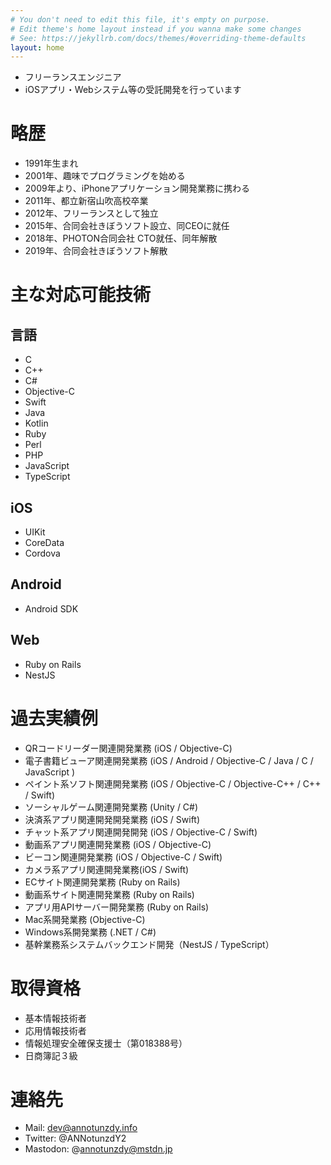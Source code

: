```yaml
---
# You don't need to edit this file, it's empty on purpose.
# Edit theme's home layout instead if you wanna make some changes
# See: https://jekyllrb.com/docs/themes/#overriding-theme-defaults
layout: home
---
```

- フリーランスエンジニア
- iOSアプリ・Webシステム等の受託開発を行っています

# 略歴
- 1991年生まれ
- 2001年、趣味でプログラミングを始める
- 2009年より、iPhoneアプリケーション開発業務に携わる
- 2011年、都立新宿山吹高校卒業
- 2012年、フリーランスとして独立
- 2015年、合同会社きぼうソフト設立、同CEOに就任
- 2018年、PHOTON合同会社 CTO就任、同年解散
- 2019年、合同会社きぼうソフト解散

# 主な対応可能技術

## 言語
- C
- C++
- C#
- Objective-C
- Swift
- Java
- Kotlin
- Ruby
- Perl
- PHP
- JavaScript
- TypeScript

## iOS
- UIKit
- CoreData
- Cordova

## Android
- Android SDK

## Web
- Ruby on Rails
- NestJS

# 過去実績例
- QRコードリーダー関連開発業務 (iOS / Objective-C)
- 電子書籍ビューア関連開発業務 (iOS / Android / Objective-C / Java / C / JavaScript )
- ペイント系ソフト関連開発業務 (iOS / Objective-C / Objective-C++ / C++ / Swift)
- ソーシャルゲーム関連開発業務 (Unity / C#)
- 決済系アプリ関連開発開発業務 (iOS / Swift)
- チャット系アプリ関連開発開発 (iOS / Objective-C / Swift)
- 動画系アプリ関連開発業務 (iOS / Objective-C)
- ビーコン関連開発業務 (iOS / Objective-C / Swift)
- カメラ系アプリ関連開発業務(iOS / Swift)
- ECサイト関連開発業務 (Ruby on Rails)
- 動画系サイト関連開発業務 (Ruby on Rails)
- アプリ用APIサーバー開発業務 (Ruby on Rails)
- Mac系開発業務 (Objective-C)
- Windows系開発業務 (.NET / C#)
- 基幹業務系システムバックエンド開発（NestJS / TypeScript）

# 取得資格
- 基本情報技術者
- 応用情報技術者
- 情報処理安全確保支援士（第018388号）
- 日商簿記３級

# 連絡先
- Mail: dev@annotunzdy.info
- Twitter: @ANNotunzdY2
- Mastodon: @annotunzdy@mstdn.jp
